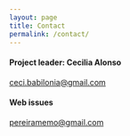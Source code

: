 ```yaml
---
layout: page
title: Contact
permalink: /contact/
---
```


#### Project leader: Cecilia Alonso
[ceci.babilonia@gmail.com](mailto:ceci.babilonia@gmail.com)

#### Web issues
[pereiramemo@gmail.com](mailto:pereiramemo@gmail.com)



